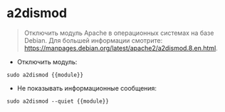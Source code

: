 # a2dismod

> Отключить модуль Apache в операционных системах на базе Debian.
> Для большей информации смотрите: <https://manpages.debian.org/latest/apache2/a2dismod.8.en.html>.

- Отключить модуль:

`sudo a2dismod {{module}}`

- Не показывать информационные сообщения:

`sudo a2dismod --quiet {{module}}`
